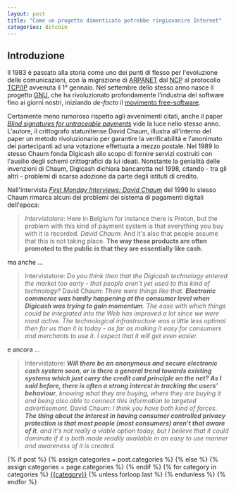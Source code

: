 ```yaml
---
layout: post
title: "Come un progetto dimenticato potrebbe ringiovanire Internet"
categories: Bitcoin
---
```


## Introduzione

Il 1983 è passato alla storia come uno dei punti di flesso per l'evoluzione delle comunicazioni, con la migrazione di [ARPANET](https://en.wikipedia.org/wiki/ARPANET) dal [NCP](https://en.wikipedia.org/wiki/Network_Control_Protocol_(ARPANET)) al protocollo [TCP/IP](https://en.wikipedia.org/wiki/Internet_protocol_suite) avvenuta il 1° gennaio.
Nel settembre dello stesso anno nasce il progetto [GNU](https://en.wikipedia.org/wiki/GNU_Project), che ha rivoluzionato profondamente l'industria del software fino ai giorni nostri, iniziando *de-facto* il [movimento free-software](https://en.wikipedia.org/wiki/Free_software_movement).

Certamente meno rumoroso rispetto agli avvenimenti citati, anche il paper [*Blind signatures for untraceable payments*](https://www.hit.bme.hu/~buttyan/courses/BMEVIHIM219/2009/Chaum.BlindSigForPayment.1982.PDF) vide la luce nello stesso anno. L'autore, il crittografo statunitense David Chaum, illustra all'interno del paper un metodo rivoluzionario per garantire la verificabilità e l'anonimato dei partecipanti ad una votazione effettuata a mezzo postale.
Nel 1989 lo stesso Chaum fonda Digicash allo scopo di fornire servizi costruiti con l'ausilio degli schemi crittografici da lui ideati.
Nonstante la genialità delle invenzioni di Chaum, Digicash dichiara bancarotta nel 1998, citando - tra gli altri - problemi di scarsa adozione da parte degli istituti di credito.

Nell'intervista [*First Monday Interviews: David Chaum*](https://firstmonday.org/ojs/index.php/fm/article/view/683/593) del 1999 lo stesso Chaum rimarca alcuni dei problemi dei sistema di pagamenti digitali dell'epoca:

> *Intervistatore*: Here in Belgium for instance there is Proton, but the problem with this kind of payment system is that everything you buy with it is recorded.
> *David Chaum*: And it's also that people assume that this is not taking place. **The way these products are often promoted to the public is that they are essentially like cash.**

ma anche ...

> Intervistatore: *Do you think then that the Digicash technology entered the market too early - that people aren't yet used to this kind of technology?*
> David Chaum: *There were things like that. **Electronic commerce was hardly happening at the consumer level when Digicash was trying to gain momentum**. The ease with which things could be integrated into the Web has improved a lot since we were most active. The technological infrastructure was a little less optimal then for us than it is today - as far as making it easy for consumers and merchants to use it. I expect that it will get even easier.*

e ancora ...

> Intervistatore: ***Will there be an anonymous and secure electronic cash system soon, or is there a general trend towards existing systems which just carry the credit card principle on the net? As I said before, there is often a strong interest in tracking the users' behaviour**, knowing what they are buying, where they are buying it and being also able to connect this information to targeted advertisement.*
> David Chaum: *I think you have both kind of forces. **The thing about the interest in having consumer controlled privacy protection is that most people (most consumers) aren't that aware of it**, and it's not really a viable option today, but I believe that it could dominate if it is both made readily available in an easy to use manner and awareness of it is created.*




<div class="post-categories">
  {% if post %}
    {% assign categories = post.categories %}
  {% else %}
    {% assign categories = page.categories %}
  {% endif %}
  {% for category in categories %}
  <a href="{{site.baseurl}}/categories/#{{category|slugize}}">{{category}}</a>
  {% unless forloop.last %}&nbsp;{% endunless %}
  {% endfor %}
</div>


